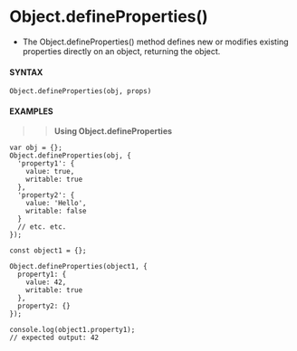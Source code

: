 # Object.defineProperties()

- The Object.defineProperties() method defines new or modifies existing properties directly on an object, returning the object.

#### **SYNTAX**

```
Object.defineProperties(obj, props)
```

#### **EXAMPLES**

> > **Using Object.defineProperties**

```
var obj = {};
Object.defineProperties(obj, {
  'property1': {
    value: true,
    writable: true
  },
  'property2': {
    value: 'Hello',
    writable: false
  }
  // etc. etc.
});
```

```
const object1 = {};

Object.defineProperties(object1, {
  property1: {
    value: 42,
    writable: true
  },
  property2: {}
});

console.log(object1.property1);
// expected output: 42

```
